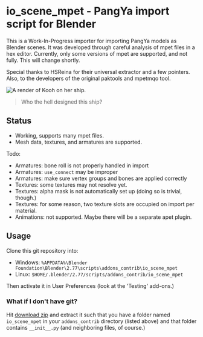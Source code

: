 # io_scene_mpet - PangYa import script for Blender
This is a Work-In-Progress importer for importing PangYa models as Blender
scenes. It was developed through careful analysis of mpet files in a hex
editor. Currently, only some versions of mpet are supported, and not fully.
This will change shortly.

Special thanks to HSReina for their universal extractor and a few pointers.
Also, to the developers of the original paktools and mpetmqo tool.

![A render of Kooh on her ship.](http://i.imgur.com/oBQ4Ysh.png)
>Who the hell designed this ship?

## Status

  * Working, supports many mpet files.
  * Mesh data, textures, and armatures are supported.

Todo:

  * Armatures: bone roll is not properly handled in import
  * Armatures: `use_connect` may be improper
  * Armatures: make sure vertex groups and bones are applied correctly
  * Textures: some textures may not resolve yet.
  * Textures: alpha mask is not automatically set up (doing so is trivial, though.)
  * Textures: for some reason, two texture slots are occupied on import per material.
  * Animations: not supported. Maybe there will be a separate apet plugin.

## Usage
Clone this git repository into:

  * Windows: `%APPDATA%\Blender Foundation\Blender\2.77\scripts\addons_contrib\io_scene_mpet`
  * Linux: `$HOME/.blender/2.77/scripts/addons_contrib/io_scene_mpet`

Then activate it in User Preferences (look at the 'Testing' add-ons.)

### What if I don't have git?
Hit [download zip](https://github.com/johnwchadwick/io_scene_mpet/archive/master.zip) and extract it such that you have a folder named `io_scene_mpet` in your `addons_contrib` directory (listed above) and that folder contains `__init__.py` (and neighboring files, of course.)
